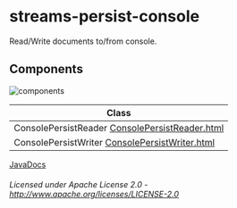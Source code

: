 streams-persist-console
=======================

Read/Write documents to/from console.

## Components

![components](components.dot.svg "Components")

| Class | 
|-------|
| ConsolePersistReader [ConsolePersistReader.html](apidocs/org/apache/streams/console/ConsolePersistReader.html "javadoc")
| ConsolePersistWriter [ConsolePersistWriter.html](apidocs/org/apache/streams/console/ConsolePersistWriter "javadoc")

[JavaDocs](apidocs/index.html "JavaDocs")

###### Licensed under Apache License 2.0 - http://www.apache.org/licenses/LICENSE-2.0
